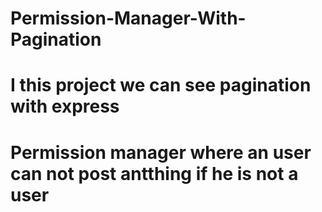 # Permission-Manager-With-Pagination
# I this project we can see pagination with express
# Permission manager where an user can not post antthing if he is not a user

